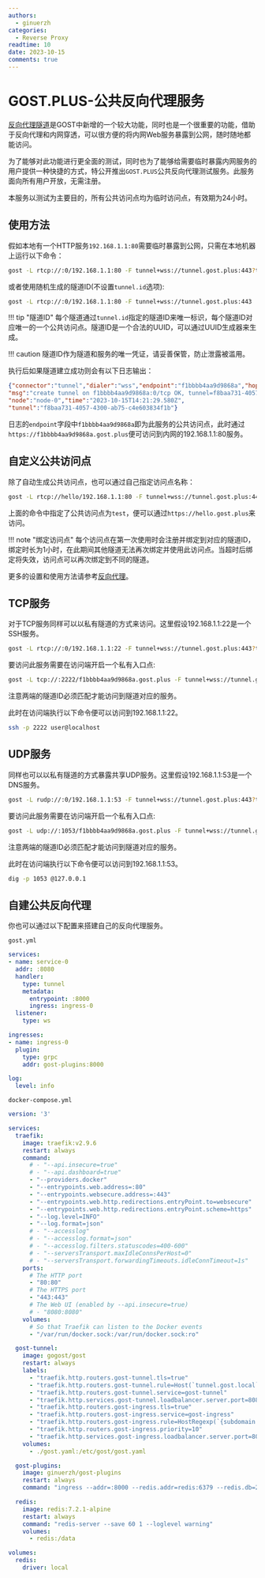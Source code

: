 ```yaml
---
authors:
  - ginuerzh
categories:
  - Reverse Proxy
readtime: 10
date: 2023-10-15
comments: true
---
```


# GOST.PLUS-公共反向代理服务

[反向代理隧道](https://gost.run/tutorials/reverse-proxy-tunnel/)是GOST中新增的一个较大功能，同时也是一个很重要的功能，借助于反向代理和内网穿透，可以很方便的将内网Web服务暴露到公网，随时随地都能访问。

为了能够对此功能进行更全面的测试，同时也为了能够给需要临时暴露内网服务的用户提供一种快捷的方式，特公开推出`GOST.PLUS`公共反向代理测试服务。此服务面向所有用户开放，无需注册。

<!-- more -->

本服务以测试为主要目的，所有公共访问点均为临时访问点，有效期为24小时。

## 使用方法

假如本地有一个HTTP服务`192.168.1.1:80`需要临时暴露到公网，只需在本地机器上运行以下命令：

```bash
gost -L rtcp://:0/192.168.1.1:80 -F tunnel+wss://tunnel.gost.plus:443?tunnel.id=f8baa731-4057-4300-ab75-c4e603834f1b
```

或者使用随机生成的隧道ID(不设置`tunnel.id`选项):

```bash
gost -L rtcp://:0/192.168.1.1:80 -F tunnel+wss://tunnel.gost.plus:443
```

!!! tip "隧道ID"
    每个隧道通过`tunnel.id`指定的隧道ID来唯一标识，每个隧道ID对应唯一的一个公共访问点。隧道ID是一个合法的UUID，可以通过UUID生成器来生成。

!!! caution
    隧道ID作为隧道和服务的唯一凭证，请妥善保管，防止泄露被滥用。

执行后如果隧道建立成功则会有以下日志输出：

```json
{"connector":"tunnel","dialer":"wss","endpoint":"f1bbbb4aa9d9868a","hop":"hop-0","kind":"connector","level":"info",
"msg":"create tunnel on f1bbbb4aa9d9868a:0/tcp OK, tunnel=f8baa731-4057-4300-ab75-c4e603834f1b, connector=df4d62df-8b73-478a-96a2-26826e9cd675",
"node":"node-0","time":"2023-10-15T14:21:29.580Z",
"tunnel":"f8baa731-4057-4300-ab75-c4e603834f1b"}
```

日志的`endpoint`字段中`f1bbbb4aa9d9868a`即为此服务的公共访问点，此时通过`https://f1bbbb4aa9d9868a.gost.plus`便可访问到内网的192.168.1.1:80服务。

## 自定义公共访问点

除了自动生成公共访问点，也可以通过自己指定访问点名称：

```bash
gost -L rtcp://hello/192.168.1.1:80 -F tunnel+wss://tunnel.gost.plus:443?tunnel.id=f8baa731-4057-4300-ab75-c4e603834f1b
```

上面的命令中指定了公共访问点为`test`，便可以通过`https://hello.gost.plus`来访问。

!!! note "绑定访问点"
    每个访问点在第一次使用时会注册并绑定到对应的隧道ID，绑定时长为1小时，在此期间其他隧道无法再次绑定并使用此访问点。当超时后绑定将失效，访问点可以再次绑定到不同的隧道。

更多的设置和使用方法请参考[反向代理](https://gost.run/tutorials/reverse-proxy/)。

## TCP服务

对于TCP服务同样可以以私有隧道的方式来访问。这里假设192.168.1.1:22是一个SSH服务。

```bash
gost -L rtcp://:0/192.168.1.1:22 -F tunnel+wss://tunnel.gost.plus:443?tunnel.id=f8baa731-4057-4300-ab75-c4e603834f1b
```

要访问此服务需要在访问端开启一个私有入口点:

```bash
gost -L tcp://:2222/f1bbbb4aa9d9868a.gost.plus -F tunnel+wss://tunnel.gost.plus:443?tunnel.id=f8baa731-4057-4300-ab75-c4e603834f1b
```

注意两端的隧道ID必须匹配才能访问到隧道对应的服务。

此时在访问端执行以下命令便可以访问到192.168.1.1:22。

```bash
ssh -p 2222 user@localhost
```

## UDP服务

同样也可以以私有隧道的方式暴露共享UDP服务。这里假设192.168.1.1:53是一个DNS服务。

```bash
gost -L rudp://:0/192.168.1.1:53 -F tunnel+wss://tunnel.gost.plus:443?tunnel.id=f8baa731-4057-4300-ab75-c4e603834f1b
```

要访问此服务需要在访问端开启一个私有入口点:

```bash
gost -L udp://:1053/f1bbbb4aa9d9868a.gost.plus -F tunnel+wss://tunnel.gost.plus:443?tunnel.id=f8baa731-4057-4300-ab75-c4e603834f1b
```

注意两端的隧道ID必须匹配才能访问到隧道对应的服务。

此时在访问端执行以下命令便可以访问到192.168.1.1:53。

```bash
dig -p 1053 @127.0.0.1
```

## 自建公共反向代理

你也可以通过以下配置来搭建自己的反向代理服务。

`gost.yml`

```yaml
services:
- name: service-0
  addr: :8080
  handler:
    type: tunnel
    metadata:
      entrypoint: :8000
      ingress: ingress-0
  listener:
    type: ws

ingresses:
- name: ingress-0
  plugin:
    type: grpc
    addr: gost-plugins:8000

log:
  level: info
```


`docker-compose.yml`

```yaml
version: '3'

services:
  traefik:
    image: traefik:v2.9.6
    restart: always
    command: 
      # - "--api.insecure=true"
      # - "--api.dashboard=true"
      - "--providers.docker"
      - "--entrypoints.web.address=:80"
      - "--entrypoints.websecure.address=:443"
      - "--entrypoints.web.http.redirections.entryPoint.to=websecure"
      - "--entrypoints.web.http.redirections.entryPoint.scheme=https"
      - "--log.level=INFO"
      - "--log.format=json"
      # - "--accesslog"
      # - "--accesslog.format=json"
      # - "--accesslog.filters.statuscodes=400-600"
      # - "--serversTransport.maxIdleConnsPerHost=0"
      # - "--serversTransport.forwardingTimeouts.idleConnTimeout=1s"
    ports:
      # The HTTP port
      - "80:80"
      # The HTTPS port
      - "443:443"
      # The Web UI (enabled by --api.insecure=true)
      # - "8080:8080"
    volumes:
      # So that Traefik can listen to the Docker events
      - "/var/run/docker.sock:/var/run/docker.sock:ro"

  gost-tunnel: 
    image: gogost/gost
    restart: always
    labels:
      - "traefik.http.routers.gost-tunnel.tls=true"
      - "traefik.http.routers.gost-tunnel.rule=Host(`tunnel.gost.local`)"
      - "traefik.http.routers.gost-tunnel.service=gost-tunnel"
      - "traefik.http.services.gost-tunnel.loadbalancer.server.port=8080"
      - "traefik.http.routers.gost-ingress.tls=true"
      - "traefik.http.routers.gost-ingress.service=gost-ingress"
      - "traefik.http.routers.gost-ingress.rule=HostRegexp(`{subdomain:[a-z0-9]+}.gost.local`)"
      - "traefik.http.routers.gost-ingress.priority=10"
      - "traefik.http.services.gost-ingress.loadbalancer.server.port=8000"
    volumes:
      - ./gost.yaml:/etc/gost/gost.yaml

  gost-plugins: 
    image: ginuerzh/gost-plugins
    restart: always
    command: "ingress --addr=:8000 --redis.addr=redis:6379 --redis.db=2 --redis.expiration=24h --domain=gost.local --log.level=debug"

  redis: 
    image: redis:7.2.1-alpine
    restart: always
    command: "redis-server --save 60 1 --loglevel warning"
    volumes:
      - redis:/data

volumes:
  redis:
    driver: local
```